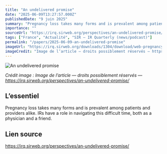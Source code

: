 ```yaml
---
title: "An undelivered promise"
date: "2025-06-09T13:27:57.000Z"
publishedDate: "9 juin 2025"
summary: "Pregnancy loss takes many forms and is prevalent among patients and providers alike. IRs have a role in navigating this difficult time, both as a physician and a friend."
importance: ""
sourceUrl: "https://irq.sirweb.org/perspectives/an-undelivered-promise/"
tags: ["France", "Actualité", "SIR — IR Quarterly (news/podcast)"]
permalink: "/papers/2025-06-09-an-undelivered-promise"
imageUrl: "https://irq.sirweb.org/downloads/1304/download/web-pregnancy.png?cb=e7cf92afdd97be3e0e653014f0b4cbbf&amp;w=942"
imageCredit: "Image de l’article — droits possiblement réservés — https://irq.sirweb.org/perspectives/an-undelivered-promise/"
---
```


![An undelivered promise](https://irq.sirweb.org/downloads/1304/download/web-pregnancy.png?cb=e7cf92afdd97be3e0e653014f0b4cbbf&amp;w=942)

*Crédit image : Image de l’article — droits possiblement réservés — https://irq.sirweb.org/perspectives/an-undelivered-promise/*

## L’essentiel

Pregnancy loss takes many forms and is prevalent among patients and providers alike. IRs have a role in navigating this difficult time, both as a physician and a friend.

## Lien source

https://irq.sirweb.org/perspectives/an-undelivered-promise/
